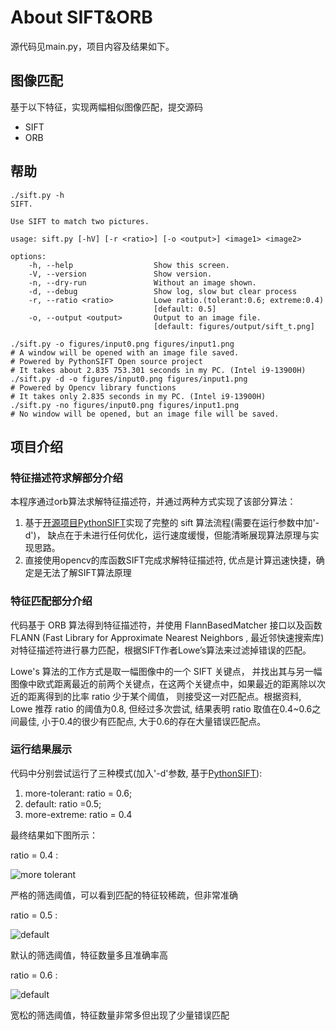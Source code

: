# About SIFT&ORB

源代码见main.py，项目内容及结果如下。

## 图像匹配

基于以下特征，实现两幅相似图像匹配，提交源码

- SIFT
- ORB

## 帮助

```shell
./sift.py -h
SIFT.

Use SIFT to match two pictures.

usage: sift.py [-hV] [-r <ratio>] [-o <output>] <image1> <image2>

options:
    -h, --help                  Show this screen.
    -V, --version               Show version.
    -n, --dry-run               Without an image shown.
    -d, --debug                 Show log, slow but clear process
    -r, --ratio <ratio>         Lowe ratio.(tolerant:0.6; extreme:0.4)
                                [default: 0.5]
    -o, --output <output>       Output to an image file. 
                                [default: figures/output/sift_t.png]
    
./sift.py -o figures/input0.png figures/input1.png
# A window will be opened with an image file saved.
# Powered by PythonSIFT Open source project
# It takes about 2.835 753.301 seconds in my PC. (Intel i9-13900H)
./sift.py -d -o figures/input0.png figures/input1.png
# Powered by Opencv library functions
# It takes only 2.835 seconds in my PC. (Intel i9-13900H)
./sift.py -no figures/input0.png figures/input1.png
# No window will be opened, but an image file will be saved.
```

## 项目介绍

### 特征描述符求解部分介绍

本程序通过orb算法求解特征描述符，并通过两种方式实现了该部分算法：

1. 基于[开源项目PythonSIFT](https://github.com/rmislam/PythonSIFT)实现了完整的 sift 算法流程(需要在运行参数中加'-d')，
   缺点在于未进行任何优化，运行速度缓慢，但能清晰展现算法原理与实现思路。
2. 直接使用opencv的库函数SIFT完成求解特征描述符, 优点是计算迅速快捷，确定是无法了解SIFT算法原理

### 特征匹配部分介绍

代码基于 ORB 算法得到特征描述符，并使用 FlannBasedMatcher 接口以及函数 FLANN (Fast Library for Approximate Nearest
Neighbors , 最近邻快速搜索库) 对特征描述符进行暴力匹配，根据SIFT作者Lowe’s算法来过滤掉错误的匹配。

Lowe's 算法的工作方式是取一幅图像中的一个 SIFT 关键点，
并找出其与另一幅图像中欧式距离最近的前两个关键点，在这两个关键点中，如果最近的距离除以次近的距离得到的比率 ratio 少于某个阈值，
则接受这一对匹配点。根据资料, Lowe 推荐 ratio 的阈值为0.8, 但经过多次尝试, 结果表明
ratio 取值在0.4~0.6之间最佳, 小于0.4的很少有匹配点, 大于0.6的存在大量错误匹配点。

### 运行结果展示

代码中分别尝试运行了三种模式(加入'-d'参数, 基于[PythonSIFT](https://github.com/rmislam/PythonSIFT)):

1. more-tolerant: ratio = 0.6;
2. default: ratio =0.5;
3. more-extreme: ratio = 0.4

最终结果如下图所示：

<procedure title="生成图像" id="sift">
    <step>
        <p>ratio = 0.4 :</p>
        <img src="match_e.png" alt="more tolerant" border-effect='line'/>
        <p>严格的筛选阈值，可以看到匹配的特征较稀疏，但非常准确</p>
    </step>
    <step>
        <p>ratio = 0.5 :</p>
        <img src="match_d.png" alt="default" border-effect='line'/>
        <p>默认的筛选阈值，特征数量多且准确率高</p>
    </step>
    <step>
        <p>ratio = 0.6 :</p>
        <img src="match_t.png" alt="default" border-effect='line'/>
        <p>宽松的筛选阈值，特征数量非常多但出现了少量错误匹配</p>
    </step>
</procedure>
